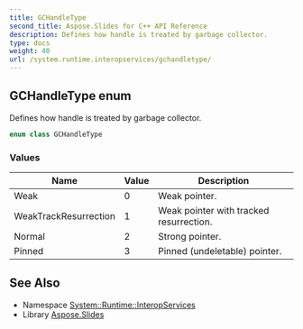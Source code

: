 ```yaml
---
title: GCHandleType
second_title: Aspose.Slides for C++ API Reference
description: Defines how handle is treated by garbage collector.
type: docs
weight: 40
url: /system.runtime.interopservices/gchandletype/
---
```

## GCHandleType enum


Defines how handle is treated by garbage collector.

```cpp
enum class GCHandleType
```

### Values

| Name | Value | Description |
| --- | --- | --- |
| Weak | 0 | Weak pointer. |
| WeakTrackResurrection | 1 | Weak pointer with tracked resurrection. |
| Normal | 2 | Strong pointer. |
| Pinned | 3 | Pinned (undeletable) pointer. |

## See Also

* Namespace [System::Runtime::InteropServices](../)
* Library [Aspose.Slides](../../)